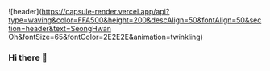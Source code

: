 ![header](https://capsule-render.vercel.app/api?type=waving&color=FFA500&height=200&descAlign=50&fontAlign=50&section=header&text=SeongHwan Oh&fontSize=65&fontColor=2E2E2E&animation=twinkling)  

### Hi there 👋

<!--
**osh0678/osh0678** is a ✨ _special_ ✨ repository because its `README.md` (this file) appears on your GitHub profile.

Here are some ideas to get you started:

- 🔭 I’m currently working on ...
- 🌱 I’m currently learning ...
- 👯 I’m looking to collaborate on ...
- 🤔 I’m looking for help with ...
- 💬 Ask me about ...
- 📫 How to reach me: ...
- 😄 Pronouns: ...
- ⚡ Fun fact: ...
-->
